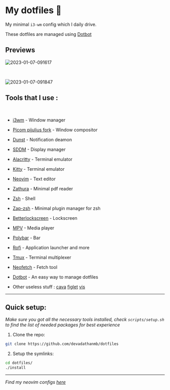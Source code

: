 # My dotfiles 🖤

My minimal `i3-wm` config which I daily drive.  
  
These dotfiles are managed using [Dotbot](https://github.com/anishathalye/dotbot)


## Previews

![2023-01-07-091617](https://user-images.githubusercontent.com/84301852/211129911-2e2f2332-9bb4-4c99-822e-a75e7aeef6f3.png)

<br>

![2023-01-07-091847](https://user-images.githubusercontent.com/84301852/211129915-22212ffc-7503-4e16-9abc-2da9fa41e450.png)


## Tools that I use :
<br>

* [i3wm](https://github.com/i3/i3) - Window manager
* [Picom pijulius fork](https://github.com/pijulius/picom) - Window compositor
* [Dunst](https://github.com/dunst-project/dunst) - Notification deamon
* [SDDM](https://github.com/sddm/sddm) - Display manager
* [Alacritty](https://github.com/alacritty/alacritty) - Terminal emulator
* [Kitty](https://github.com/kovidgoyal/kitty) - Terminal emulator
* [Neovim](https://github.com/neovim/neovim) - Text editor
* [Zathura](https://github.com/pwmt/zathura) - Minimal pdf reader
* [Zsh](https://www.zsh.org/) - Shell
* [Zap-zsh](https://github.com/zap-zsh/zap) - Minimal plugin manager for zsh
* [Betterlockscreen](https://github.com/betterlockscreen/betterlockscreen) - Lockscreen
* [MPV](https://mpv.io/) - Media player
* [Polybar](https://github.com/polybar/polybar) - Bar
* [Rofi](https://github.com/davatorium/rofi) - Application launcher and more
* [Tmux](https://github.com/tmux/tmux/wiki) - Terminal multiplexer
* [Neofetch](https://github.com/dylanaraps/neofetch) - Fetch tool
* [Dotbot](https://github.com/anishathalye/dotbot) - An easy way to manage dotfiles

* Other useless stuff : [cava](https://github.com/karlstav/cava) [figlet](https://github.com/cmatsuoka/figlet) [vis](https://github.com/dpayne/cli-visualizer) 

------

## Quick setup:

*Make sure you got all the necessary tools installed, check `scripts/setup.sh` to find the list of needed packages for best experience*
<br>

1. Clone the repo:
```bash
git clone https://github.com/devadathanmb/dotfiles
```
2. Setup the symlinks:
```bash
cd dotfiles/
./install
```
-----

*Find my neovim configs [here](https://github.com/devadathanmb/entevim)*
